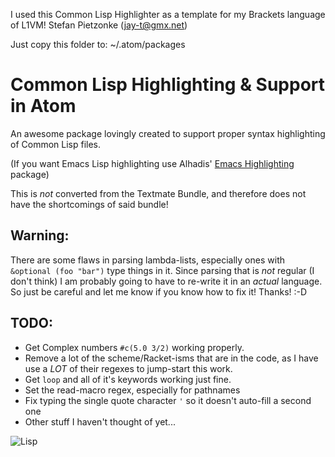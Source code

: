 I used this Common Lisp Highlighter as a template for my Brackets language of L1VM!
Stefan Pietzonke (jay-t@gmx.net)

Just copy this folder to:
~/.atom/packages


# Common Lisp Highlighting & Support in Atom

An awesome package lovingly created to support proper syntax highlighting of
Common Lisp files.

(If you want Emacs Lisp highlighting use Alhadis' [Emacs Highlighting](https://github.com/Alhadis/language-emacs-lisp) package)

This is *not* converted from the Textmate Bundle, and therefore does not have
the shortcomings of said bundle!

## Warning:
There are some flaws in parsing lambda-lists, especially ones with `&optional (foo "bar")`
type things in it.  Since parsing that is *not* regular (I don't think) I am probably
going to have to re-write it in an *actual* language.  So just be careful and let
me know if you know how to fix it! Thanks! :-D

## TODO:
* Get Complex numbers `#c(5.0 3/2)` working properly.
* Remove a lot of the scheme/Racket-isms that are in the code, as I have use a *LOT*
  of their regexes to jump-start this work.
* Get `loop` and all of it's keywords working just fine.
* Set the read-macro regex, especially for pathnames
* Fix typing the single quote character `'` so it doesn't auto-fill a second one
* Other stuff I haven't thought of yet...


![Lisp](https://cdn.rawgit.com/serialhex/language-common-lisp/eaae981b68cff11951f296174f1248f03c7e1083/lisplogo_alien.svg)
